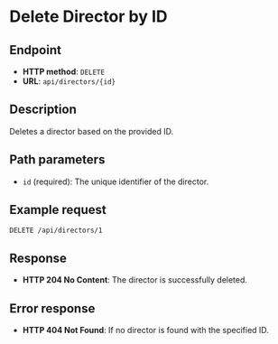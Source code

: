 # Delete Director by ID

## Endpoint

* **HTTP method**: `DELETE`
* **URL**: `api/directors/{id}`

## Description

Deletes a director based on the provided ID.

## Path parameters

* `id` (required): The unique identifier of the director.

## Example request

```http
DELETE /api/directors/1
```

## Response

* **HTTP 204 No Content**: The director is successfully deleted.

## Error response

* **HTTP 404 Not Found**: If no director is found with the specified ID.